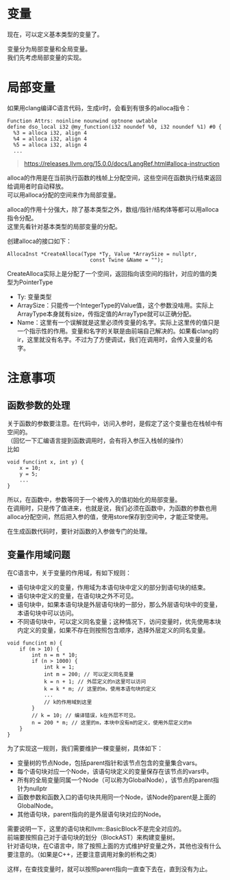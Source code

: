 
# 变量

现在，可以定义基本类型的变量了。  


变量分为局部变量和全局变量。  
我们先考虑局部变量的实现。

# 局部变量

如果用clang编译C语言代码，生成ir时，会看到有很多的alloca指令：
```
Function Attrs: noinline nounwind optnone uwtable
define dso_local i32 @my_function(i32 noundef %0, i32 noundef %1) #0 {
  %3 = alloca i32, align 4
  %4 = alloca i32, align 4
  %5 = alloca i32, align 4
  ...
```
> https://releases.llvm.org/15.0.0/docs/LangRef.html#alloca-instruction

alloca的作用是在当前执行函数的栈帧上分配空间，这些空间在函数执行结束返回给调用者时自动释放。  
可以用alloca分配的空间来作为局部变量。  

alloca的作用十分强大，除了基本类型之外，数组/指针/结构体等都可以用alloca指令分配。  
这里先看针对基本类型的局部变量的分配。  

创建alloca的接口如下：
```
AllocaInst *CreateAlloca(Type *Ty, Value *ArraySize = nullptr,
                           const Twine &Name = "");
```

CreateAlloca实际上是分配了一个空间，返回指向该空间的指针，对应的值的类型为PointerType

- Ty: 变量类型
- ArraySize：只能传一个IntegerType的Value值，这个参数没啥用。实际上ArrayType本身就有size，传指定值的ArrayType就可以正确分配。  
- Name：这里有一个误解就是这里必须传变量的名字。实际上这里传的值只是一个指示性的作用。变量和名字的关联是由前端自己解决的。如果看clang的ir，这里就没有名字。不过为了方便调试，我们在调用时，会传入变量的名字。  


# 注意事项

## 函数参数的处理

关于函数的参数要注意。在代码中，访问入参时，是假定了这个变量也在栈帧中有空间的。  
（回忆一下汇编语言提到函数调用时，会有将入参压入栈帧的操作）  
比如
```
void func(int x, int y) {
    x = 10;
    y = 5;
    ...
}
```
所以，在函数中，参数等同于一个被传入的值初始化的局部变量。  
在调用时，只是传了值进来，也就是说，我们必须在函数中，为函数的参数也用alloca分配空间，然后把入参的值，使用store保存到空间中，才能正常使用。  

在生成函数代码时，要针对函数的入参做专门的处理。  

## 变量作用域问题
在C语言中，关于变量的作用域，有如下规则：
- 语句块中定义的变量，作用域为本语句块中定义的部分到语句块的结束。  
- 语句块中定义的变量，在语句块之外不可见。  
- 语句块中，如果本语句块是外层语句块的一部分，那么外层语句块中的变量，本语句块中可以访问。  
- 不同语句块中，可以定义同名变量；这种情况下，访问变量时，优先使用本块内定义的变量，如果不存在则按照包含顺序，选择外层定义的同名变量。  

```
void func(int m) {
    if (m > 10) {
        int n = m * 10;
        if (n > 1000) {
            int k = 1;
            int m = 200; // 可以定义同名变量
            k = n + 1; // 外层定义的n这里可以访问
            k = k * m; // 这里的m，使用本语句块的定义
            ...
            // k的作用域到这里
        }
        // k = 10; // 编译错误，k在外层不可见。
        n = 200 * m; // 这里的m，本块中没有m的定义，使用外层定义的m
    }
}
```

为了实现这一规则，我们需要维护一棵变量树，具体如下：

- 变量树的节点Node，包括parent指针和该节点包含的变量集合vars。
- 每个语句块对应一个Node，该语句块定义的变量保存在该节点的vars中。
- 所有的全局变量同属一个Node（可以称为GlobalNode），该节点的parent指针为nullptr
- 函数参数和函数入口的语句块共用同一个Node，该Node的parent是上面的GlobalNode。
- 其他语句块，parent指向的是外层语句块对应的Node。

需要说明一下，这里的语句块和llvm::BasicBlock不是完全对应的。  
前端要按照自己对于语句块的划分（BlockAST）来构建变量树。  
针对语句块，在C语言中，除了按照上面的方式维护好变量之外，其他也没有什么要注意的。（如果是C++，还要注意调用对象的析构之类）

这样，在查找变量时，就可以按照parent指向一直查下去在，直到没有为止。  